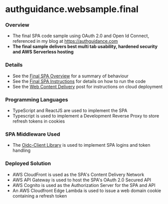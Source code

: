 # authguidance.websample.final

### Overview

* The final SPA code sample using OAuth 2.0 and Open Id Connect, referenced in my blog at https://authguidance.com
* **The final sample delivers best multi tab usability, hardened security and AWS Serverless hosting**

### Details

* See the [Final SPA Overview](https://authguidance.com/2019/04/07/local-ui-setup/) for a summary of behaviour
* See the [Final SPA Instructions](https://authguidance.com/2019/04/08/how-to-run-the-react-js-spa/) for details on how to run the code
* See the [Web Content Delivery](https://authguidance.com/2018/12/02/spa-content-deployment/) post for instructions on cloud deployment

### Programming Languages

* TypeScript and ReactJS are used to implement the SPA
* Typescript is used to implement a Development Reverse Proxy to store refresh tokens in cookies

### SPA Middleware Used

* The [Oidc-Client Library](https://github.com/IdentityModel/oidc-client-js) is used to implement SPA logins and token handling

### Deployed Solution

* AWS CloudFront is used as the SPA's Content Delivery Network
* AWS API Gateway is used to host the SPA's OAuth 2.0 Secured API
* AWS Cognito is used as the Authorization Server for the SPA and API
* An AWS Cloudfront Edge Lambda is used to issue a web domain cookie containing a refresh token
